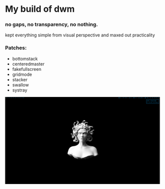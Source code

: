 # My build of dwm
### no gaps, no transparency, no nothing.
kept everything simple from visual perspective and maxed out practicality

### Patches:
* bottomstack
* centeredmaster
* fakefullscreen
* gridmode
* stacker
* swallow
* systray

<img src="https://github.com/Graphity/dotfiles/blob/master/pics/screens/090007_scrot.png">
